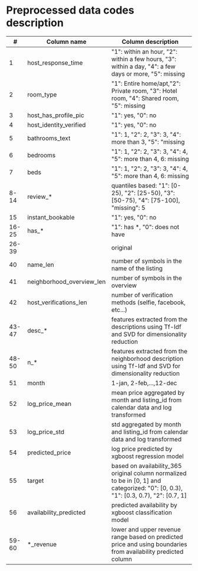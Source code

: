 # Preprocessed data codes description

| #     | Column name               | Column description                                                                                                                  |
|-------|---------------------------|-------------------------------------------------------------------------------------------------------------------------------------|
| 1     | host_response_time        | "1": within an hour, "2": within a few hours, "3": within a day, "4": a few days or more, "5": missing                              |
| 2     | room_type                 | "1": Entire home/apt,"2": Private room, "3": Hotel room, "4": Shared room, "5": missing                                             |
| 3     | host_has_profile_pic      | "1": yes, "0": no                                                                                                                   |
| 4     | host_identity_verified    | "1": yes, "0": no                                                                                                                   |
| 5     | bathrooms_text            | "1": 1, "2": 2, "3": 3, "4": more than 3, "5": "missing                                                                             |
| 6     | bedrooms                  | "1": 1, "2": 2, "3": 3, "4": 4, "5": more than 4, 6: missing                                                                        |
| 7     | beds                      | "1": 1, "2": 2, "3": 3, "4": 4, "5": more than 4, 6: missing                                                                        |
| 8-14  | review_*                  | quantiles based: "1": [0-25), "2": [25-50), "3": [50-75), "4": [75-100], "missing": 5                                               |
| 15    | instant_bookable          | "1": yes, "0": no                                                                                                                   |
| 16-25 | has_*                     | "1": has *, "0": does not have                                                                                                      |
| 26-39 |                           | original                                                                                                                            |
| 40    | name_len                  | number of symbols in the name of the listing                                                                                        |
| 41    | neighborhood_overview_len | number of symbols in the overview                                                                                                   |
| 42    | host_verifications_len    | number of verification methods (selfie, facebook, etc...)                                                                           |
| 43-47 | desc_*                    | features extracted from the descriptions using Tf-Idf and SVD for dimensionality reduction                                          |
| 48-50 | n_*                       | features extracted from the neighborhood description using Tf-Idf and SVD for dimensionality reduction                              |
| 51    | month                     | 1-jan, 2-feb,...,12-dec                                                                                                             |
| 52    | log_price_mean            | mean price aggregated by month and listing_id from calendar data and log transformed                                                |
| 53    | log_price_std             | std aggregated by month and listing_id from calendar data and log transformed                                                       |
| 54    | predicted_price           | log price predicted by xgboost regression model                                                                                     |
| 55    | target                    | based on availability_365 original column normalized to be in [0, 1] and categorized: "0": [0, 0.3), "1": [0.3, 0.7), "2": [0.7, 1] |
| 56    | availability_predicted    | predicted availability by xgboost classification model                                                                              |
| 59-60 | *_revenue                 | lower and upper revenue range based on predicted price and using boundaries from availability predicted column                      |